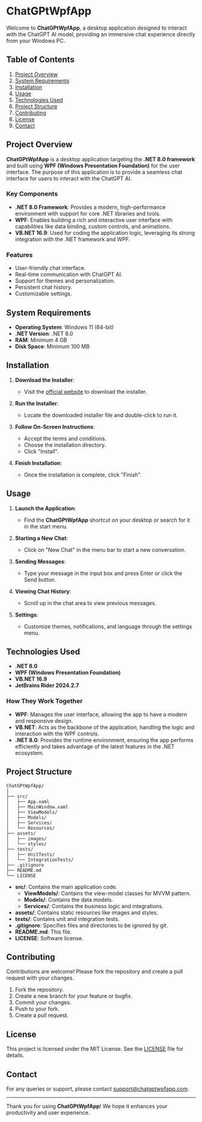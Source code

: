 # ChatGPtWpfApp

Welcome to **ChatGPtWpfApp**, a desktop application designed to interact with the ChatGPT AI model, providing an immersive chat experience directly from your Windows PC.

## Table of Contents

1. [Project Overview](#project-overview)
2. [System Requirements](#system-requirements)
3. [Installation](#installation)
4. [Usage](#usage)
5. [Technologies Used](#technologies-used)
6. [Project Structure](#project-structure)
7. [Contributing](#contributing)
8. [License](#license)
9. [Contact](#contact)

## Project Overview

**ChatGPtWpfApp** is a desktop application targeting the **.NET 8.0 framework** and built using **WPF (Windows Presentation Foundation)** for the user interface. The purpose of this application is to provide a seamless chat interface for users to interact with the ChatGPT AI.

### Key Components

- **.NET 8.0 Framework**: Provides a modern, high-performance environment with support for core .NET libraries and tools.
- **WPF**: Enables building a rich and interactive user interface with capabilities like data binding, custom controls, and animations.
- **VB.NET 16.9**: Used for coding the application logic, leveraging its strong integration with the .NET framework and WPF.

### Features

- User-friendly chat interface.
- Real-time communication with ChatGPT AI.
- Support for themes and personalization.
- Persistent chat history.
- Customizable settings.

## System Requirements

- **Operating System**: Windows 11 (64-bit)
- **.NET Version**: .NET 8.0
- **RAM**: Minimum 4 GB
- **Disk Space**: Minimum 100 MB

## Installation

1. **Download the Installer**:
    - Visit the [official website](#) to download the installer.

2. **Run the Installer**:
    - Locate the downloaded installer file and double-click to run it.

3. **Follow On-Screen Instructions**:
    - Accept the terms and conditions.
    - Choose the installation directory.
    - Click "Install".

4. **Finish Installation**:
    - Once the installation is complete, click "Finish".

## Usage

1. **Launch the Application**:
    - Find the **ChatGPtWpfApp** shortcut on your desktop or search for it in the start menu.

2. **Starting a New Chat**:
    - Click on "New Chat" in the menu bar to start a new conversation.

3. **Sending Messages**:
    - Type your message in the input box and press Enter or click the Send button.

4. **Viewing Chat History**:
    - Scroll up in the chat area to view previous messages.

5. **Settings**:
    - Customize themes, notifications, and language through the settings menu.

## Technologies Used

- **.NET 8.0**
- **WPF (Windows Presentation Foundation)**
- **VB.NET 16.9**
- **JetBrains Rider 2024.2.7**

### How They Work Together

- **WPF**: Manages the user interface, allowing the app to have a modern and responsive design.
- **VB.NET**: Acts as the backbone of the application, handling the logic and interaction with the WPF controls.
- **.NET 8.0**: Provides the runtime environment, ensuring the app performs efficiently and takes advantage of the latest features in the .NET ecosystem.

## Project Structure

```plaintext
ChatGPtWpfApp/
│
├── src/
│   ├── App.xaml
│   ├── MainWindow.xaml
│   ├── ViewModels/
│   ├── Models/
│   ├── Services/
│   └── Resources/
├── assets/
│   ├── images/
│   └── styles/
├── tests/
│   ├── UnitTests/
│   └── IntegrationTests/
├── .gitignore
├── README.md
└── LICENSE
```

- **src/**: Contains the main application code.
    - **ViewModels/**: Contains the view-model classes for MVVM pattern.
    - **Models/**: Contains the data models.
    - **Services/**: Contains the business logic and integrations.
- **assets/**: Contains static resources like images and styles.
- **tests/**: Contains unit and integration tests.
- **.gitignore**: Specifies files and directories to be ignored by git.
- **README.md**: This file.
- **LICENSE**: Software license.

## Contributing

Contributions are welcome! Please fork the repository and create a pull request with your changes.

1. Fork the repository.
2. Create a new branch for your feature or bugfix.
3. Commit your changes.
4. Push to your fork.
5. Create a pull request.

## License

This project is licensed under the MIT License. See the [LICENSE](LICENSE) file for details.

## Contact

For any queries or support, please contact [support@chatgptwpfapp.com](mailto:support@chatgptwpfapp.com).

---

Thank you for using **ChatGPtWpfApp**! We hope it enhances your productivity and user experience.
